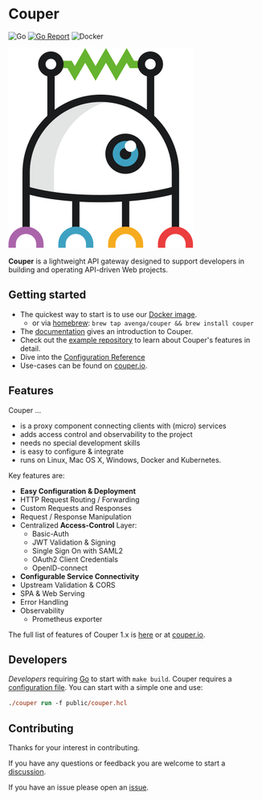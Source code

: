 # Couper

![Go](https://github.com/avenga/couper/workflows/Go/badge.svg)
[![Go Report](https://goreportcard.com/badge/github.com/avenga/couper)](https://goreportcard.com/report/github.com/avenga/couper)
![Docker](https://github.com/avenga/couper/workflows/Docker/badge.svg)

![Couper](docs/img/couper-logo.svg)

**Couper** is a lightweight API gateway designed to support developers in building and operating API-driven Web projects.

## Getting started

* The quickest way to start is to use our [Docker image](https://hub.docker.com/r/avenga/couper).
  * or via [homebrew](https://brew.sh/): `brew tap avenga/couper && brew install couper`
* The [documentation](https://github.com/avenga/couper/tree/master/docs) gives an introduction to Couper.
* Check out the [example repository](https://github.com/avenga/couper-examples) to learn about Couper's features in detail.
* Dive into the [Configuration Reference](docs/REFERENCE.md)
* Use-cases can be found on [couper.io](https://couper.io).

## Features

Couper …

* is a proxy component connecting clients with (micro) services
* adds access control and observability to the project
* needs no special development skills
* is easy to configure & integrate
* runs on Linux, Mac OS X, Windows, Docker and Kubernetes.

Key features are:

* **Easy Configuration & Deployment**
* HTTP Request Routing / Forwarding
* Custom Requests and Responses
* Request / Response Manipulation
* Centralized **Access-Control** Layer:
  * Basic-Auth
  * JWT  Validation & Signing
  * Single Sign On with SAML2
  * OAuth2 Client Credentials
  * OpenID-connect
* **Configurable Service Connectivity**
* Upstream Validation & CORS
* SPA & Web Serving
* Error Handling
* Observability
  * Prometheus exporter

The full list of features of Couper 1.x is [here](FEATURES.md) or at [couper.io](https://couper.io/en/features).

## Developers

*Developers* requiring [Go](https://golang.org/) to start with `make build`.
Couper requires a [configuration file](./docs/README.md#configuration-file). You can start with a simple one and use:

```ps
./couper run -f public/couper.hcl
```

## Contributing

Thanks for your interest in contributing.

If you have any questions or feedback you are welcome to start a [discussion](https://github.com/avenga/couper/discussions).

If you have an issue please open an [issue](https://github.com/avenga/couper/issues).
